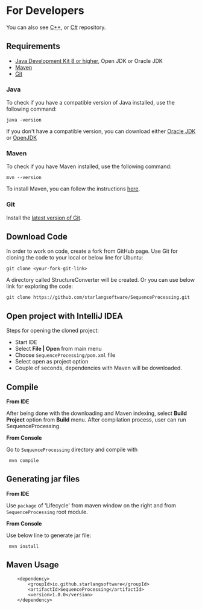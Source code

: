 For Developers
============
You can also see [C++](https://github.com/StarlangSoftware/SequenceProcessing-CPP), or [C#](https://github.com/StarlangSoftware/SequenceProcessing-CS) repository.
## Requirements

* [Java Development Kit 8 or higher](#java), Open JDK or Oracle JDK
* [Maven](#maven)
* [Git](#git)

### Java 

To check if you have a compatible version of Java installed, use the following command:

    java -version
    
If you don't have a compatible version, you can download either [Oracle JDK](https://www.oracle.com/technetwork/java/javase/downloads/jdk8-downloads-2133151.html) or [OpenJDK](https://openjdk.java.net/install/)    

### Maven
To check if you have Maven installed, use the following command:

    mvn --version
    
To install Maven, you can follow the instructions [here](https://maven.apache.org/install.html).      

### Git

Install the [latest version of Git](https://git-scm.com/book/en/v2/Getting-Started-Installing-Git).

## Download Code

In order to work on code, create a fork from GitHub page. 
Use Git for cloning the code to your local or below line for Ubuntu:

	git clone <your-fork-git-link>

A directory called StructureConverter will be created. Or you can use below link for exploring the code:

	git clone https://github.com/starlangsoftware/SequenceProcessing.git

## Open project with IntelliJ IDEA

Steps for opening the cloned project:

* Start IDE
* Select **File | Open** from main menu
* Choose `SequenceProcessing/pom.xml` file
* Select open as project option
* Couple of seconds, dependencies with Maven will be downloaded. 


## Compile

**From IDE**

After being done with the downloading and Maven indexing, select **Build Project** option from **Build** menu. After compilation process, user can run SequenceProcessing.

**From Console**

Go to `SequenceProcessing` directory and compile with 

     mvn compile 

## Generating jar files

**From IDE**

Use `package` of 'Lifecycle' from maven window on the right and from `SequenceProcessing` root module.

**From Console**

Use below line to generate jar file:

     mvn install

## Maven Usage

        <dependency>
            <groupId>io.github.starlangsoftware</groupId>
            <artifactId>SequenceProcessing</artifactId>
            <version>1.0.0</version>
        </dependency>

